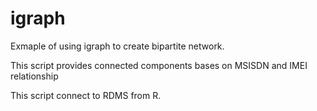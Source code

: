 # igraph

Exmaple of using igraph to create bipartite network.

This script provides connected components bases on MSISDN and IMEI relationship 

This script connect to RDMS from R. 

